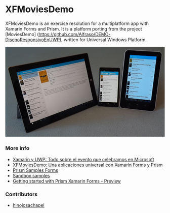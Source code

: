 # XFMoviesDemo

XFMoviesDemo is an exercise resolution for a multiplatform app with Xamarin Forms and Prism. It is a platform porting from the project [MoviesDemo] (https://github.com/Alfraso/DEMO-DisenoResponsivoEnUWP), written for Universal Windows Platform.

![](https://github.com/hinojosachapel/XFMoviesDemo/blob/master/src/Screenshots/devices.png)

### More info
  * [Xamarin y UWP: Todo sobre el evento que celebramos en Microsoft](http://www.bravent.net/xamarin-y-uwp-todo-sobre-el-evento-que-celebramos-en-microsoft/)
  * [XFMoviesDemo: Una aplicaciones universal con Xamarin Forms y Prism](http://www.bravent.net/xamarin-y-uwp-todo-sobre-el-evento-que-celebramos-en-microsoft/)
  * [Prism Samples Forms](https://github.com/PrismLibrary/Prism-Samples-Forms)
  * [Sandbox samples](https://github.com/PrismLibrary/Prism/tree/master/Sandbox)
  * [Getting started with Prism Xamarin Forms - Preview](https://github.com/brianlagunas/GettingStartedWithPrismXamarinForms-Preview)

### Contributors
  * [hinojosachapel](https://github.com/hinojosachapel)
